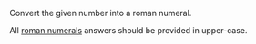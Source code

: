 Convert the given number into a roman numeral.

All [roman numerals](https://www.mathsisfun.com/roman-numerals.html) answers should be provided in upper-case.
